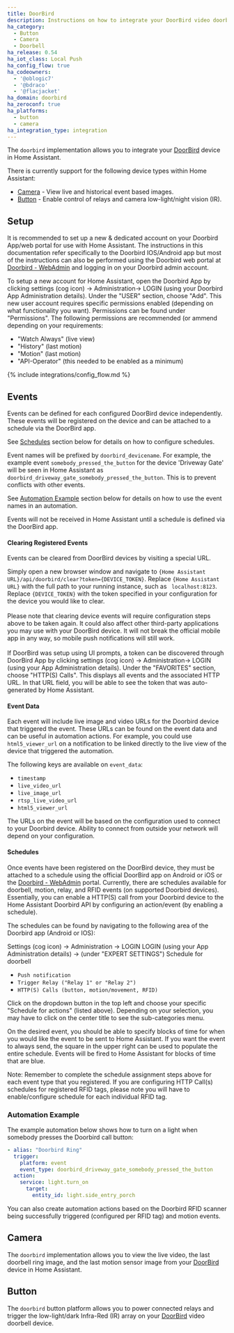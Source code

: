 ```yaml
---
title: DoorBird
description: Instructions on how to integrate your DoorBird video doorbell with Home Assistant.
ha_category:
  - Button
  - Camera
  - Doorbell
ha_release: 0.54
ha_iot_class: Local Push
ha_config_flow: true
ha_codeowners:
  - '@oblogic7'
  - '@bdraco'
  - '@flacjacket'
ha_domain: doorbird
ha_zeroconf: true
ha_platforms:
  - button
  - camera
ha_integration_type: integration
---
```


The `doorbird` implementation allows you to integrate your [DoorBird](https://www.doorbird.com/) device in Home Assistant.

There is currently support for the following device types within Home Assistant:

- [Camera](#camera) - View live and historical event based images.
- [Button](#button) - Enable control of relays and camera low-light/night vision (IR).

## Setup

It is recommended to set up a new & dedicated account on your Doorbird App/web portal for use with Home Assistant. The instructions in this documentation refer specifically to the Doorbird IOS/Android app but most of the instructions can also be performed using the Doorbird web portal at [Doorbird - WebAdmin](https://webadmin.doorbird.com) and logging in on your Doorbird admin account.

To setup a new account for Home Assistant, open the Doorbird App by clicking settings (cog icon) -> Administration-> LOGIN (using your Doorbird App Administration details). Under the "USER" section, choose "Add". This new user account requires specific permissions enabled (depending on what functionality you want). Permissions can be found under "Permissions". The following permissions are recommended (or ammend depending on your requirements:

- "Watch Always" (live view)
- "History" (last motion)
- "Motion" (last motion)
- "API-Operator" (this needed to be enabled as a minimum)

{% include integrations/config_flow.md %}

## Events

Events can be defined for each configured DoorBird device independently. These events will be registered on the device and can be attached to a schedule via the DoorBird app.

See [Schedules](#schedules) section below for details on how to configure schedules.

Event names will be prefixed by `doorbird_devicename`. For example, the example event `somebody_pressed_the_button` for the device 'Driveway Gate' will be seen in Home Assistant as `doorbird_driveway_gate_somebody_pressed_the_button`. This is to prevent conflicts with other events.

See [Automation Example](#automation_example) section below for details on how to use the event names in an automation.

<div class="note info">
Events will not be received in Home Assistant until a schedule is defined via the DoorBird app.
</div>

#### Clearing Registered Events
Events can be cleared from DoorBird devices by visiting a special URL.

Simply open a new browser window and navigate to `{Home Assistant URL}/api/doorbird/clear?token={DEVICE_TOKEN}`. Replace `{Home Assistant URL}` with the full path to your running instance, such as `
localhost:8123`. Replace `{DEVICE_TOKEN}` with the token specified in your configuration for the device you would like to clear.
<br><br>
Please note that clearing device events will require configuration steps above to be taken again. It could also affect other third-party applications you may use with your DoorBird device. It will not break the official mobile app in any way, so mobile push notifications will still work.
<br><br>
If DoorBird was setup using UI prompts, a token can be discovered through DoorBird App by clicking settings (cog icon) -> Administration-> LOGIN (using your App Administration details). Under the "FAVORITES" section, choose "HTTP(S) Calls". This displays all events and the associated HTTP URL. In that URL field, you will be able to see the token that was auto-generated by Home Assistant.

#### Event Data

Each event will include live image and video URLs for the Doorbird device that triggered the event. These URLs can be found on the event data and can be useful in automation actions. For example, you could use `html5_viewer_url` on a notification to be linked directly to the live view of the device that triggered the automation.

The following keys are available on `event_data`:

- `timestamp`
- `live_video_url`
- `live_image_url`
- `rtsp_live_video_url`
- `html5_viewer_url`

<div class="note">
The URLs on the event will be based on the configuration used to connect to your Doorbird device. Ability to connect from outside your network will depend on your configuration.
</div>

#### Schedules

Once events have been registered on the DoorBird device, they must be attached to a schedule using the official DoorBird app on Android or iOS or the [Doorbird - WebAdmin](https://webadmin.doorbird.com) portal. Currently, there are schedules available for doorbell, motion, relay, and RFID events (on supported Doorbird devices). Essentially, you can enable a HTTP(S) call from your Doorbird device to the Home Assistant Doorbird API by configuring an action/event (by enabling a schedule).

The schedules can be found by navigating to the following area of the Doorbird app (Android or IOS):

Settings (cog icon) -> Administration -> LOGIN LOGIN (using your App Administration details) -> (under "EXPERT SETTINGS") Schedule for doorbell

- `Push notification`
- `Trigger Relay ("Relay 1" or "Relay 2")`
- `HTTP(S) Calls (button, motion/movement, RFID)`

Click on the dropdown button in the top left and choose your specific "Schedule for actions" (listed above). Depending on your selection, you may have to click on the center title to see the sub-categories menu.

On the desired event, you should be able to specify blocks of time for when you would like the event to be sent to Home Assistant. If you want the event to always send, the square in the upper right can be used to populate the entire schedule. Events will be fired to Home Assistant for blocks of time that are blue.

Note: Remember to complete the schedule assignment steps above for each event type that you registered. If you are configuring HTTP Call(s) schedules for registered RFID tags, please note you will have to enable/configure schedule for each individual RFID tag.

### Automation Example

The example automation below shows how to turn on a light when somebody presses the Doorbird call button:

```yaml
- alias: "Doorbird Ring"
  trigger:
    platform: event
    event_type: doorbird_driveway_gate_somebody_pressed_the_button
  action:
    service: light.turn_on
      target:
        entity_id: light.side_entry_porch
```

You can also create automation actions based on the Doorbird RFID scanner being successfully triggered (configured per RFID tag) and motion events.

## Camera

The `doorbird` implementation allows you to view the live video, the last doorbell ring image, and the last motion sensor image from your [DoorBird](https://www.doorbird.com/) device in Home Assistant.


## Button

The `doorbird` button platform allows you to power connected relays and trigger the low-light/dark Infra-Red (IR) array on your [DoorBird](https://www.doorbird.com/) video doorbell device.
